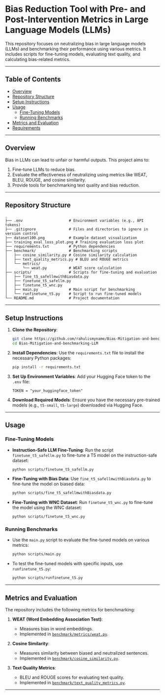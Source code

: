 # Bias Reduction Tool with Pre- and Post-Intervention Metrics in Large Language Models (LLMs)

This repository focuses on neutralizing bias in large language models (LLMs) and benchmarking their performance using various metrics. It includes scripts for fine-tuning models, evaluating text quality, and calculating bias-related metrics.

---

## Table of Contents

- [Overview](#overview)
- [Repository Structure](#repository-structure)
- [Setup Instructions](#setup-instructions)
- [Usage](#usage)
  - [Fine-Tuning Models](#fine-tuning-models)
  - [Running Benchmarks](#running-benchmarks)
- [Metrics and Evaluation](#metrics-and-evaluation)
- [Requirements](#requirements)

---

## Overview

Bias in LLMs can lead to unfair or harmful outputs. This project aims to:
1. Fine-tune LLMs to reduce bias.
2. Evaluate the effectiveness of neutralizing using metrics like WEAT, BLEU, ROUGE, and cosine similarity.
3. Provide tools for benchmarking text quality and bias reduction.

---

## Repository Structure

```
.
├── .env                     # Environment variables (e.g., API tokens)
├── .gitignore               # Files and directories to ignore in version control
├── dataset100.png           # Example dataset visualization
├── training_eval_loss_plot.png # Training evaluation loss plot
├── requirements.txt         # Python dependencies
├── benchmark/               # Benchmarking scripts
│   ├── cosine_similarity.py # Cosine similarity calculation
│   ├── text_quality_metrics.py # BLEU and ROUGE metrics
│   └── metrics/
│       └── weat.py          # WEAT score calculation
├── scripts/                 # Scripts for fine-tuning and evaluation
│   ├── fine_t5_safellmwithBiasdata.py
│   ├── finetune_t5_safellm.py
│   ├── finetune_t5_wnc.py
│   ├── main.py              # Main script for benchmarking
│   └── runfinetune_t5.py    # Script to run fine-tuned models
└── README.md                # Project documentation
```

---

## Setup Instructions

1. **Clone the Repository**:
   ```bash
   git clone https://github.com/rahulismyname/Bias-Mitigation-and-benchmarking-LLM.git
   cd Bias-Mitigation-and-benchmarking-LLM
   ```

2. **Install Dependencies**:
   Use the `requirements.txt` file to install the necessary Python packages:
   ```bash
   pip install -r requirements.txt
   ```

3. **Set Up Environment Variables**:
   Add your Hugging Face token to the `.env` file:
   ```
   TOKEN = "your_huggingface_token"
   ```

4. **Download Required Models**:
   Ensure you have the necessary pre-trained models (e.g., `t5-small`, `t5-large`) downloaded via Hugging Face.

---

## Usage

### Fine-Tuning Models

- **Instruction-Safe LLM Fine-Tuning**:
  Run the script `finetune_t5_safellm.py` to fine-tune a T5 model on the instruction-safe dataset:
  ```bash
  python scripts/finetune_t5_safellm.py
  ```

- **Fine-Tuning with Bias Data**:
  Use `fine_t5_safellmwithBiasdata.py` to fine-tune the model on biased data:
  ```bash
  python scripts/fine_t5_safellmwithBiasdata.py
  ```

- **Fine-Tuning with WNC Dataset**:
  Run `finetune_t5_wnc.py` to fine-tune the model using the WNC dataset:
  ```bash
  python scripts/finetune_t5_wnc.py
  ```

### Running Benchmarks

- Use the `main.py` script to evaluate the fine-tuned models on various metrics:
  ```bash
  python scripts/main.py
  ```

- To test the fine-tuned models with specific inputs, use `runfinetune_t5.py`:
  ```bash
  python scripts/runfinetune_t5.py
  ```

---

## Metrics and Evaluation

The repository includes the following metrics for benchmarking:

1. **WEAT (Word Embedding Association Test)**:
   - Measures bias in word embeddings.
   - Implemented in [`benchmark/metrics/weat.py`](benchmark/metrics/weat.py).

2. **Cosine Similarity**:
   - Measures similarity between biased and neutralized sentences.
   - Implemented in [`benchmark/cosine_similarity.py`](benchmark/cosine_similarity.py).

3. **Text Quality Metrics**:
   - BLEU and ROUGE scores for evaluating text quality.
   - Implemented in [`benchmark/text_quality_metrics.py`](benchmark/text_quality_metrics.py).

---


